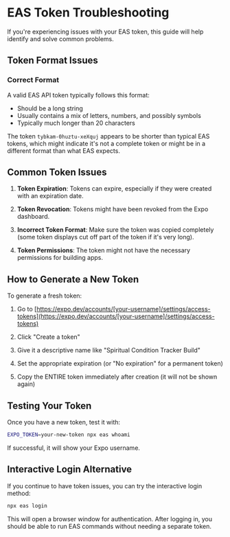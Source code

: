 # EAS Token Troubleshooting

If you're experiencing issues with your EAS token, this guide will help identify and solve common problems.

## Token Format Issues

### Correct Format

A valid EAS API token typically follows this format:
- Should be a long string
- Usually contains a mix of letters, numbers, and possibly symbols
- Typically much longer than 20 characters

The token `tybkam-0huztu-xeXquj` appears to be shorter than typical EAS tokens, which might indicate it's not a complete token or might be in a different format than what EAS expects.

## Common Token Issues

1. **Token Expiration**: Tokens can expire, especially if they were created with an expiration date.

2. **Token Revocation**: Tokens might have been revoked from the Expo dashboard.

3. **Incorrect Token Format**: Make sure the token was copied completely (some token displays cut off part of the token if it's very long).

4. **Token Permissions**: The token might not have the necessary permissions for building apps.

## How to Generate a New Token

To generate a fresh token:

1. Go to [https://expo.dev/accounts/[your-username]/settings/access-tokens](https://expo.dev/accounts/[your-username]/settings/access-tokens)

2. Click "Create a token"

3. Give it a descriptive name like "Spiritual Condition Tracker Build"

4. Set the appropriate expiration (or "No expiration" for a permanent token)

5. Copy the ENTIRE token immediately after creation (it will not be shown again)

## Testing Your Token

Once you have a new token, test it with:

```bash
EXPO_TOKEN=your-new-token npx eas whoami
```

If successful, it will show your Expo username.

## Interactive Login Alternative

If you continue to have token issues, you can try the interactive login method:

```bash
npx eas login
```

This will open a browser window for authentication. After logging in, you should be able to run EAS commands without needing a separate token.